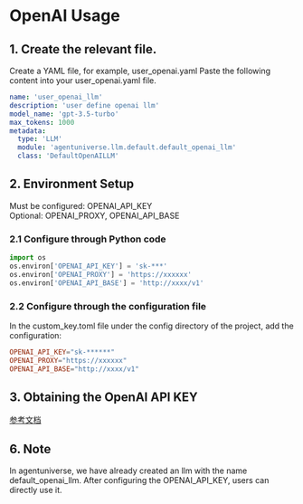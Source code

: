 # OpenAI Usage
## 1. Create the relevant file.
Create a YAML file, for example, user_openai.yaml
Paste the following content into your user_openai.yaml file.
```yaml
name: 'user_openai_llm'
description: 'user define openai llm'
model_name: 'gpt-3.5-turbo'
max_tokens: 1000
metadata:
  type: 'LLM'
  module: 'agentuniverse.llm.default.default_openai_llm'
  class: 'DefaultOpenAILLM'
```
## 2. Environment Setup
Must be configured: OPENAI_API_KEY    
Optional: OPENAI_PROXY, OPENAI_API_BASE
### 2.1 Configure through Python code
```python
import os
os.environ['OPENAI_API_KEY'] = 'sk-***'
os.environ['OPENAI_PROXY'] = 'https://xxxxxx'
os.environ['OPENAI_API_BASE'] = 'http://xxxx/v1'
```
### 2.2 Configure through the configuration file
In the custom_key.toml file under the config directory of the project, add the configuration:
```toml
OPENAI_API_KEY="sk-******"
OPENAI_PROXY="https://xxxxxx"
OPENAI_API_BASE="http://xxxx/v1"
```
## 3. Obtaining the OpenAI API KEY 
[参考文档](https://platform.openai.com/account/api-keys)

## 6. Note
In agentuniverse, we have already created an llm with the name default_openai_llm. After configuring the OPENAI_API_KEY, users can directly use it.


